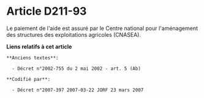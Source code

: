 # Article D211-93

Le paiement de l'aide est assuré par le Centre national pour l'aménagement des structures des exploitations agricoles
(CNASEA).

**Liens relatifs à cet article**

	**Anciens textes**:

	  - Décret n°2002-755 du 2 mai 2002 - art. 5 (Ab)

	**Codifié par**:

	  - Décret n°2007-397 2007-03-22 JORF 23 mars 2007
